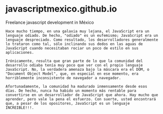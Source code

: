 # javascriptmexico.github.io
Freelance javascript development in México

	Hace mucho tiempo, en una galaxia muy lejana, el JavaScript era un lenguaje odiado. De hecho, "odiado" es un eufemismo; JavaScript era un lenguaje despreciado. Como resultado, los desarrolladores generalmente lo trataron como tal, sólo inclinando sus dedos en las aguas de JavaScript cuando necesitaban rociar un poco de estilo en sus aplicaciones.

	Irónicamente, resulta que gran parte de lo que la comunidad del desarrollo odiaba tenía muy poco que ver con el propio lenguaje JavaScript. No, la verdadera amenaza bajo la máscara era el DOM, o "Document Object Model", que, en especial en ese momento, era horriblemente inconsistente de navegador a navegador.

	Afortunadamente, la comunidad ha madurado inmensamente desde esos días. De hecho, nunca ha habido un momento más rentable para convertirse en un desarrollador de JavaScript que ahora. Hay mucho que aprender, pero vale la pena el esfuerzo. Con suerte, usted encontrará que, a pesar de los opositores, JavaScript es un lenguaje INCREIBLE!!!. 
